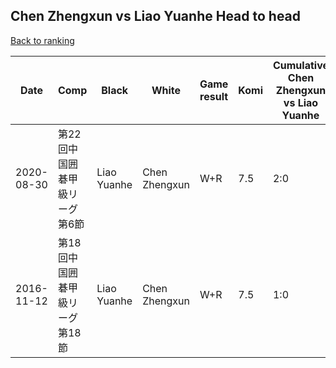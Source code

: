 ## Chen Zhengxun vs Liao Yuanhe Head to head

[Back to ranking](../../index.md)




| **Date** | **Comp** | **Black** | **White** | **Game result** | **Komi** | **Cumulative Chen Zhengxun vs Liao Yuanhe** | **Chen Zhengxun streak** | **Liao Yuanhe streak** | 
| --- | --- | --- | --- | --- | --- | --- | --- | --- |
| 2020-08-30 | 第22回中国囲碁甲級リーグ第6節 | Liao Yuanhe | Chen Zhengxun | W+R | 7.5 | 2:0 | 2 | 0 | 
| 2016-11-12 | 第18回中国囲碁甲級リーグ第18節 | Liao Yuanhe | Chen Zhengxun | W+R | 7.5 | 1:0 | 1 | 0 |




